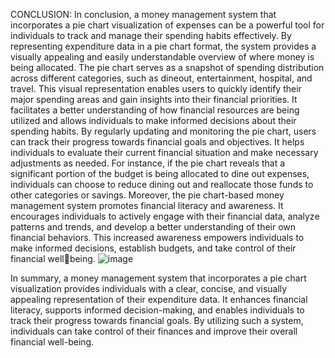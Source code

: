 CONCLUSION:
In conclusion, a money management system that incorporates 
a pie chart visualization of expenses can be a powerful tool for 
individuals to track and manage their spending habits 
effectively. By representing expenditure data in a pie chart 
format, the system provides a visually appealing and easily 
understandable overview of where money is being allocated.
The pie chart serves as a snapshot of spending distribution 
across different categories, such as dineout, entertainment, 
hospital, and travel. This visual representation enables users to 
quickly identify their major spending areas and gain insights 
into their financial priorities. It facilitates a better 
understanding of how financial resources are being utilized 
and allows individuals to make informed decisions about their 
spending habits.
By regularly updating and monitoring the pie chart, users can 
track their progress towards financial goals and objectives. It 
helps individuals to evaluate their current financial situation 
and make necessary adjustments as needed. For instance, if the 
pie chart reveals that a significant portion of the budget is 
being allocated to dine out expenses, individuals can choose to 
reduce dining out and reallocate those funds to other 
categories or savings.
Moreover, the pie chart-based money management system 
promotes financial literacy and awareness. It encourages 
individuals to actively engage with their financial data, 
analyze patterns and trends, and develop a better 
understanding of their own financial behaviors. This increased 
awareness empowers individuals to make informed decisions, 
establish budgets, and take control of their financial wellbeing.
![image](https://github.com/gs6182/money-managment/assets/103554625/db2bff92-fbd8-4fef-a95c-7d37a0e72a50)


In summary, a money management system that incorporates a 
pie chart visualization provides individuals with a clear, 
concise, and visually appealing representation of their 
expenditure data. It enhances financial literacy, supports 
informed decision-making, and enables individuals to track 
their progress towards financial goals. By utilizing such a 
system, individuals can take control of their finances and 
improve their overall financial well-being.

